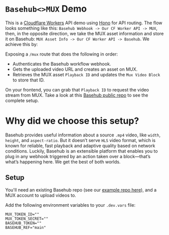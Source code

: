 # `Basehub<>MUX` Demo

This is a [Cloudflare Workers](https://developers.cloudflare.com/workers/) API demo using [Hono](https://hono.dev/docs/getting-started/cloudflare-workers) for API routing. The flow looks something like this: `Basehub Webhook -> Our CF Worker API -> MUX`, then, in the opposite direction, we take the MUX asset information and store it on Basehub: `MUX Asset Info -> Our CF Worker API -> Basehub`. We achieve this by:

Exposing a `/mux` route that does the following in order:

* Authenticates the Basehub workflow webhook.
* Gets the uploaded video URL and creates an asset on MUX.
* Retrieves the MUX asset `Playback ID` and updates the `Mux Video Block` to store that ID.

On your frontend, you can grab that `Playback ID` to request the video stream from MUX. Take a look at this [Basehub public repo](https://basehub.com/joyco/basehub-mux-demo) to see the complete setup.

# Why did we choose this setup?

Basehub provides useful information about a source `.mp4` video, like `width`, `height`, and `aspect-ratio`. But it doesn’t serve `HLS` video format, which is known for reliable, fast playback and adaptive quality based on network conditions. Luckily, Basehub is an extensible platform that enables you to plug in any webhook triggered by an action taken over a block—that’s what’s happening here. We get the best of both worlds.

## Setup

You'll need an existing Basehub repo (see our [example repo here](https://basehub.com/joyco/basehub-mux-demo)), and a MUX account to upload videos to.

Add the following environment variables to your `.dev.vars` file:

```env
MUX_TOKEN_ID=""
MUX_TOKEN_SECRET=""
BASEHUB_TOKEN=""
BASEHUB_REF="main"
```